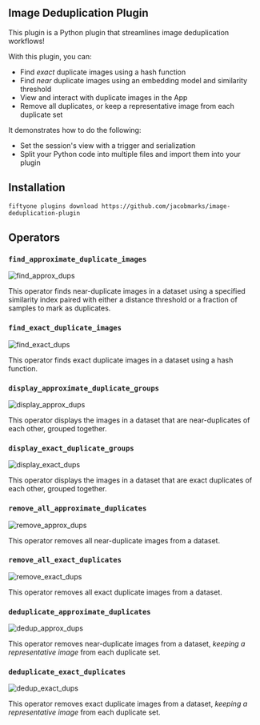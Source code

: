 ## Image Deduplication Plugin

This plugin is a Python plugin that streamlines image deduplication workflows!

With this plugin, you can:

- Find _exact_ duplicate images using a hash function
- Find _near_ duplicate images using an embedding model and similarity threshold
- View and interact with duplicate images in the App
- Remove all duplicates, or keep a representative image from each duplicate set

It demonstrates how to do the following:

- Set the session's view with a trigger and serialization
- Split your Python code into multiple files and import them into your plugin

## Installation

```shell
fiftyone plugins download https://github.com/jacobmarks/image-deduplication-plugin
```

## Operators

### `find_approximate_duplicate_images`
![find_approx_dups](https://github.com/jacobmarks/image-deduplication-plugin/assets/12500356/8cf44a01-505d-4942-8a24-2c2d65365894)


This operator finds near-duplicate images in a dataset using a specified similarity index paired with either a distance threshold or a fraction of samples to mark as duplicates.

### `find_exact_duplicate_images`

![find_exact_dups](https://github.com/jacobmarks/image-deduplication-plugin/assets/12500356/27c12f82-bd8f-45d7-9213-d5b9ceb99bcb)

This operator finds exact duplicate images in a dataset using a hash function.

### `display_approximate_duplicate_groups`
![display_approx_dups](https://github.com/jacobmarks/image-deduplication-plugin/assets/12500356/07fefbd4-9df7-4ff5-8433-091629c2a040)

This operator displays the images in a dataset that are near-duplicates of each other, grouped together.

### `display_exact_duplicate_groups`
![display_exact_dups](https://github.com/jacobmarks/image-deduplication-plugin/assets/12500356/19fec753-52d1-4237-9e24-78bc89a40af0)

This operator displays the images in a dataset that are exact duplicates of each other, grouped together.

### `remove_all_approximate_duplicates`
![remove_approx_dups](https://github.com/jacobmarks/image-deduplication-plugin/assets/12500356/1a23d1c1-3441-4286-b308-be99fb5f0a4a)

This operator removes all near-duplicate images from a dataset.

### `remove_all_exact_duplicates`
![remove_exact_dups](https://github.com/jacobmarks/image-deduplication-plugin/assets/12500356/59b26da7-9064-4da0-8fa8-85488e99b57c)

This operator removes all exact duplicate images from a dataset.

### `deduplicate_approximate_duplicates`

![dedup_approx_dups](https://github.com/jacobmarks/image-deduplication-plugin/assets/12500356/f5661c6c-ebe9-41c6-9de8-a2c8048176f8)

This operator removes near-duplicate images from a dataset, _keeping a representative image_ from each duplicate set.

### `deduplicate_exact_duplicates`

![dedup_exact_dups](https://github.com/jacobmarks/image-deduplication-plugin/assets/12500356/30abc333-0f60-4a7a-a461-1b9dd6eb8331)

This operator removes exact duplicate images from a dataset, _keeping a representative image_ from each duplicate set.
